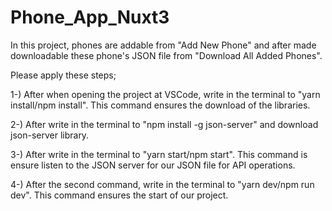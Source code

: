 # Phone_App_Nuxt3
In this project, phones are addable from "Add New Phone" and after made downloadable these phone's JSON file from "Download All Added Phones". 

Please apply these steps;

1-) After when opening the project at VSCode, write in the terminal to "yarn install/npm install". This command ensures the download of the libraries.

2-) After write in the terminal to "npm install -g json-server" and download json-server library.

3-) After write in the terminal to "yarn start/npm start". This command is ensure listen to the JSON server for our JSON file for API operations.

4-) After the second command, write in the terminal to "yarn dev/npm run dev". This command ensures the start of our project.
